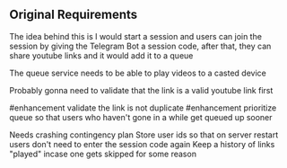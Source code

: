 ## Original Requirements

The idea behind this is I would start a session and users can join the session
by giving the Telegram Bot a session code, after that, they can share
youtube links and it would add it to a queue

The queue service needs to be able to play videos to a casted device

Probably gonna need to validate that the link is a valid youtube link first

#enhancement validate the link is not duplicate
#enhancement prioritize queue so that users who haven't gone in a while get queued up sooner

Needs crashing contingency plan
    Store user ids so that on server restart users don't need to enter the session code again
    Keep a history of links "played" incase one gets skipped for some reason 